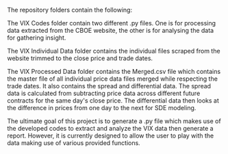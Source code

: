 The repository folders contain the following:

The VIX Codes folder contain two different .py files. One is for processing data extracted from the CBOE website, the other is for analysing the data for gathering insight. 

The VIX Individual Data folder contains the individual files scraped from the website trimmed to the close price and trade dates.

The VIX Processed Data folder contains the Merged.csv file which contains the master file of all individual price data files merged while respecting the trade dates. It also
contains the spread and differential data. The spread data is calculated from subtracting price data across different future contracts for the same day's close price. The differential
data then looks at the difference in prices from one day to the next for SDE modeling. 

The ultimate goal of this project is to generate a .py file which makes use of the developed codes to extract and analyze the VIX data then generate a report. However, it is currently
designed to allow the user to play with the data making use of various provided functions. 

